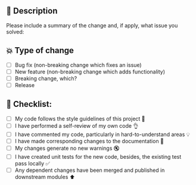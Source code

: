## :memo: Description

Please include a summary of the change and, if apply, what issue you solved:


## :boom: Type of change


- [ ] Bug fix (non-breaking change which fixes an issue)
- [ ] New feature (non-breaking change which adds functionality)
- [ ] Breaking change, which?
- [ ] Release

## :see_no_evil: Checklist:

- [ ] My code follows the style guidelines of this project :lipstick:
- [ ] I have performed a self-review of my own code :ok_hand:
- [ ] I have commented my code, particularly in hard-to-understand areas :bulb:
- [ ] I have made corresponding changes to the documentation :memo:
- [ ] My changes generate no new warnings :mute:
- [ ] I have created unit tests for the new code, besides, the existing test pass locally :white_check_mark:
- [ ] Any dependent changes have been merged and published in downstream modules :arrow_up:
